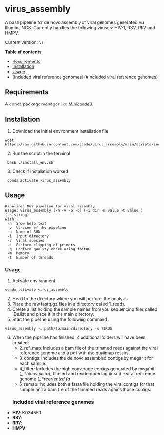 # virus_assembly

A bash pipeline for de novo assembly of viral genomes generated via Illumina NGS. Currently handles the following viruses: HIV-1, RSV, RRV and HMPV.

Current version: V1

**Table of contents**
- [Requirements](#requirements)
- [Installation](#installation)
- [Usage](#usage)
- [Included viral reference genomes] (#Included viral reference genomes)

## Requirements
A conda package manager like [Miniconda3](https://docs.conda.io/en/latest/miniconda.html).

## Installation

1.  Download the initial environment installation file 
   ```
   wget https://raw.githubusercontent.com/jsede/virus_assembly/main/scripts/install_env.sh
   ```
2. Run the script in the terminal 
  ```
   bash ./install_env.sh
   ```
3. Check if installation worked
  ```
   conda activate virus_assembly
  ```
 ## Usage
   ```
 Pipeline: NGS pipeline for viral assembly.
usage: virus_assembly [-h -v -p -q] (-i dir -m value -t value )
(-s string) 
with:
    -h  Show help text
    -v  Version of the pipeline
    -n  Name of RUN.
    -i  Input directory
    -s  Viral species
    -c  Perform clipping of primers
    -q  Perform quality check using fastQC
    -m  Memory
    -t  Number of threads
   ```
 ### Usage
 1. Activate environment.
 
   ```
   conda activate virus_assembly
  ```
 2. Head to the directory where you will perform the analysis.
 3. Place the raw fastq.gz files in a directory called 1_reads.  
 4. Create a list holding the sample names from you sequencing files called IDs.list and place it in the main directory.
 5. Start the pipeline using the following command
   ```
   virus_assembly -i path/to/main/directory -s VIRUS 
  ```
6. When the pipeline has finished, 4 additional folders will have been created:
      * 2_ref_map: Includes a bam file of the trimmed reads against the viral reference genome and a pdf with the qualimap results.
      * 3_contigs: Includes the de novo assembled contigs by megahit for each sample.
      * 4_filter: Includes the high converage contigs generated by megahit (_ *_hicov.fasta_), filtered and reorientated against the viral reference genome (_ *_reoriented.fa_
      * 5_remap: Includes both a fasta file holding the viral contigs for that sample and a bam file of the trimmed reads agains those contigs. 
   ### Included viral reference genomes
  * **HIV**: K03455.1
  * **RSV**:
  * **RRV**:
  * **HMPV**:

